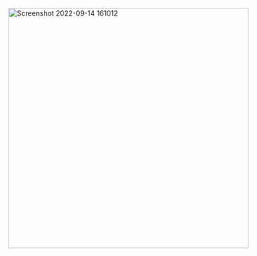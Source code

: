 <img width="491" alt="Screenshot 2022-09-14 161012" src="https://user-images.githubusercontent.com/87315357/190611443-219e71e3-79c5-4782-a21e-d0699c7dc8c8.png">
